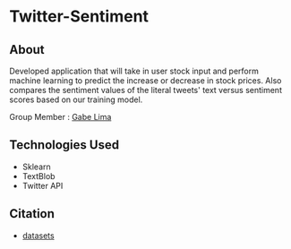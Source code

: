 # Twitter-Sentiment

## About

Developed application that will take in user stock input and perform machine learning to predict the increase or decrease in stock prices.
Also compares the sentiment values of the literal tweets' text versus sentiment scores based on our training model. 

Group Member : [Gabe Lima](https://github.com/GabeLima)

## Technologies Used

* Sklearn
* TextBlob
* Twitter API

## Citation

* [datasets](https://www.kaggle.com/yash612/stockmarket-sentiment-dataset)
